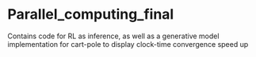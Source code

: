 # Parallel_computing_final
Contains code for RL as inference, as well as a generative model implementation for cart-pole to display clock-time convergence speed up
